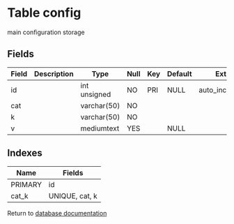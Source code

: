 Table config
===========

main configuration storage

Fields
------

| Field | Description | Type         | Null | Key | Default | Extra          |
| ----- | ----------- | ------------ | ---- | --- | ------- | -------------- |
| id    |             | int unsigned | NO   | PRI | NULL    | auto_increment |
| cat   |             | varchar(50)  | NO   |     |         |                |
| k     |             | varchar(50)  | NO   |     |         |                |
| v     |             | mediumtext   | YES  |     | NULL    |                |

Indexes
------------

| Name    | Fields         |
| ------- | -------------- |
| PRIMARY | id             |
| cat_k   | UNIQUE, cat, k |


Return to [database documentation](help/database)

